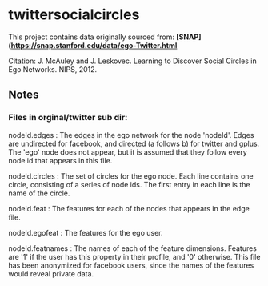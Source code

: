 # twittersocialcircles

This project contains data originally sourced from: **[SNAP](https://snap.stanford.edu/data/ego-Twitter.html**

Citation: J. McAuley and J. Leskovec. Learning to Discover Social Circles in Ego Networks. NIPS, 2012.

## Notes

### Files in orginal/twitter sub dir:

nodeId.edges : The edges in the ego network for the node 'nodeId'. Edges are undirected for facebook, and directed (a follows b) for twitter and gplus. The 'ego' node does not appear, but it is assumed that they follow every node id that appears in this file.

nodeId.circles : The set of circles for the ego node. Each line contains one circle, consisting of a series of node ids. The first entry in each line is the name of the circle.

nodeId.feat : The features for each of the nodes that appears in the edge file.

nodeId.egofeat : The features for the ego user.

nodeId.featnames : The names of each of the feature dimensions. Features are '1' if the user has this property in their profile, and '0' otherwise. This file has been anonymized for facebook users, since the names of the features would reveal private data.